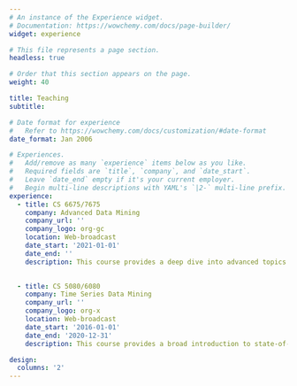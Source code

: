 ```yaml
---
# An instance of the Experience widget.
# Documentation: https://wowchemy.com/docs/page-builder/
widget: experience

# This file represents a page section.
headless: true

# Order that this section appears on the page.
weight: 40

title: Teaching
subtitle:

# Date format for experience
#   Refer to https://wowchemy.com/docs/customization/#date-format
date_format: Jan 2006

# Experiences.
#   Add/remove as many `experience` items below as you like.
#   Required fields are `title`, `company`, and `date_start`.
#   Leave `date_end` empty if it's your current employer.
#   Begin multi-line descriptions with YAML's `|2-` multi-line prefix.
experience:
  - title: CS 6675/7675 
    company: Advanced Data Mining  
    company_url: ''
    company_logo: org-gc
    location: Web-broadcast
    date_start: '2021-01-01'
    date_end: ''
    description: This course provides a deep dive into advanced topics in mining texts, graphs, time-series data, vector datasets, and frequent itemset and association rules. The lectures will provide students with a sufficient foundation to apply data mining techniques on massive real-life data repositories using Python. Students will gain hands-on experience in the chosen aspect of the data mining area through the completion of a major data mining project. Topics covered include Node2Vec/Word2Vec models for text and graph embedding, vector space models, time series classifiers, representation learning, data reduction, and association rule mining.

        
  - title: CS 5080/6080
    company: Time Series Data Mining 
    company_url: ''
    company_logo: org-x
    location: Web-broadcast
    date_start: '2016-01-01'
    date_end: '2020-12-31'
    description: This course provides a broad introduction to state-of-the-art research on data mining, machine learning models, and statistical pattern recognition on time series data. The goal is to learn how to apply, inspect, and evaluate different mining techniques on time series data using Python. Topics covered include time-series representation learning, Fourier and Wavelet transform dimensionality reductions, similarity search, classification, visualization, and frequent patterns mining. Additional coursework is required for students enrolled in the graduate-level course.

design:
  columns: '2'
---
```

